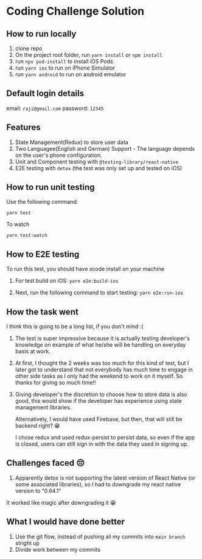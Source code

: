 # Coding Challenge Solution

## How to run locally

1. clone repo
2. On the project root folder, run `yarn install` or `npm install`
3. run `npx pod-install` to install iOS Pods.
4. run `yarn ios` to run on iPhone Simulator
5. run `yarn android` to run on android emulator

## Default login details

email: `raji@gmail.com`
password: `12345`

## Features

1. State Management(Redux) to store user data
2. Two Languagee(English and German) Support - The language depends on the user's phone configuration.
3. Unit and Component testing with `@testing-library/react-native`
4. E2E testing with `detox` (the test was only set up and tested on iOS)

## How to run unit testing

Use the following command:

`yarn test`

To watch

`yarn test:watch`

## How to E2E testing

To run this test, you should have xcode install on your machine

1. For test build on iOS:
   `yarn e2e:build-ios`

2. Next, run the following command to start testing:
   `yarn e2e:run-ios`

## How the task went

I think this is going to be a long list, if you don't mind :(

1. The test is super impressive because it is actually testing developer's knowledge on example of what he/she will be handling on everyday basis at work.

2. At first, I thought the 2 weeks was too much for this kind of test, but I later got to understand that not everybody has much time to engage in other side tasks as I only had the weekend to work on it myself.
   So thanks for giving so much time!!

3. Giving developer's the discretion to choose how to store data is also good, this would show if the developer has experience using state management libraries.

   Alternatively, I would have used Firebase, but then, that will still be backend right? 😁

   I chose redux and used redux-persist to persist data, so even if the app is closed, users can still sign in with the data they used in signing up.

## Challenges faced 😔

1. Apparently detox is not supporting the latest version of React Native (or some associated libraries), so I had to downgrade my react native version to "0.64.1"

It worked like magic after downgrading it 😁

## What I would have done better

1. Use the git flow, instead of pushing all my commits into `main branch` stright up
2. Divide work between my commits
